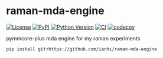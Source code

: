 # raman-mda-engine

[![License](https://img.shields.io/pypi/l/raman-mda-engine.svg?color=green)](https://github.com/ianhi/raman-mda-engine/raw/main/LICENSE)
[![PyPI](https://img.shields.io/pypi/v/raman-mda-engine.svg?color=green)](https://pypi.org/project/raman-mda-engine)
[![Python Version](https://img.shields.io/pypi/pyversions/raman-mda-engine.svg?color=green)](https://python.org)
[![CI](https://github.com/ianhi/raman-mda-engine/actions/workflows/ci/badge.svg)](https://github.com/ianhi/raman-mda-engine/actions)
[![codecov](https://codecov.io/gh/ianhi/raman-mda-engine/branch/master/graph/badge.svg)](https://codecov.io/gh/ianhi/raman-mda-engine)

pymmcore-plus mda engine for my raman experiments

```bash
pip install git+https://github.com/ianhi/raman-mda-engine
```
